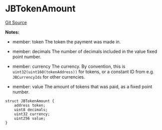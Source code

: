 # JBTokenAmount
[Git Source](https://github.com/Bananapus/nana-core/blob/2998dca2fbd2658e2c8791d6dc8348147d69e28e/src/structs/JBTokenAmount.sol)

**Notes:**
- member: token The token the payment was made in.

- member: decimals The number of decimals included in the value fixed point number.

- member: currency The currency. By convention, this is `uint32(uint160(tokenAddress))` for tokens, or a
constant ID from e.g. `JBCurrencyIds` for other currencies.

- member: value The amount of tokens that was paid, as a fixed point number.


```solidity
struct JBTokenAmount {
    address token;
    uint8 decimals;
    uint32 currency;
    uint256 value;
}
```

